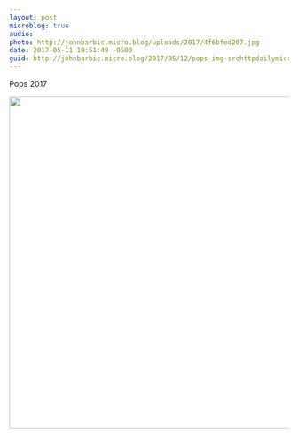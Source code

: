 ```yaml
---
layout: post
microblog: true
audio: 
photo: http://johnbarbic.micro.blog/uploads/2017/4f6bfed207.jpg
date: 2017-05-11 19:51:49 -0500
guid: http://johnbarbic.micro.blog/2017/05/12/pops-img-srchttpdailymicrobloguploadsfbfedjpg.html
---
```

Pops 2017

<img src="http://johnbarbic.micro.blog/uploads/2017/4f6bfed207.jpg" width="600" height="600" style="height: auto" />
